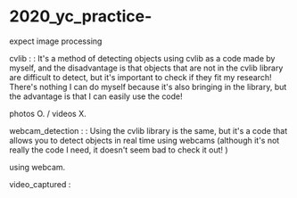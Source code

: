 # 2020_yc_practice-
expect image processing 

cvlib : : It's a method of detecting objects using cvlib as a code made by myself,
and the disadvantage is that objects that are not in the cvlib library are difficult to detect, 
but it's important to check if they fit my research!  There's nothing I can do myself
because it's also bringing in the library, but the advantage is that I can easily use the code! 

photos O. / videos X.

webcam_detection : : Using the cvlib library is the same, but it's a code that allows you to detect objects in real time using webcams 
(although it's not really the code I need, it doesn't seem bad to check it out! )

using  webcam.

video_captured :



